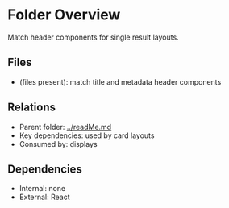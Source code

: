 # Folder Overview

Match header components for single result layouts.

## Files

- (files present): match title and metadata header components

## Relations

- Parent folder: [../readMe.md](../readMe.md)
- Key dependencies: used by card layouts
- Consumed by: displays

## Dependencies

- Internal: none
- External: React
